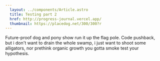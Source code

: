 ```yaml
---
  layout: ../components/Article.astro
  title: Testing part 2
  href: http://progress-journal.vercel.app/
  thumbnail: https://placedog.net/300/300?r
---
```

Future-proof dog and pony show run it up the flag pole. Code pushback, but i don't want to drain the whole swamp, i just want to shoot some alligators, nor prethink organic growth you gotta smoke test your hypothesis.